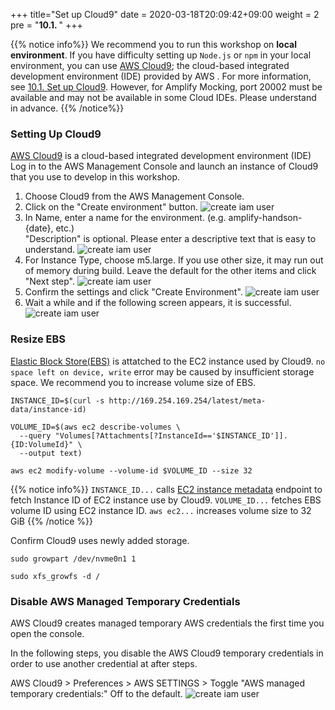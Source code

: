 +++
title="Set up Cloud9"
date = 2020-03-18T20:09:42+09:00
weight = 2
pre = "<b>10.1. </b>"
+++

{{% notice info%}}
We recommend you to run this workshop on **local environment**.
If you have difficulty setting up `Node.js` or `npm` in your local environment, you can use [AWS Cloud9](https://aws.amazon.com/jp/cloud9/); the cloud-based integrated development environment (IDE) provided by AWS .
For more information, see [10.1. Set up Cloud9](/100_supplemental_resource/10_cloud9.html).
However, for Amplify Mocking, port 20002 must be available and may not be available in some Cloud IDEs.
Please understand in advance.
{{% /notice%}}

### Setting Up Cloud9

[AWS Cloud9](https://aws.amazon.com/cloud9/?nc1=h_ls) is a cloud-based integrated development environment (IDE) 
Log in to the AWS Management Console and launch an instance of Cloud9 that you use to develop in this workshop.

1. Choose Cloud9 from the AWS Management Console.
2. Click on the "Create environment" button.
![create iam user](/images/00_prequisites/management-console-cloud9-2.png)
1. In Name, enter a name for the environment. (e.g. amplify-handson-{date}, etc.) <br>"Description" is optional. Please enter a descriptive text that is easy to understand.
![create iam user](/images/00_prequisites/management-console-cloud9-3.png)
4. For Instance Type, choose m5.large.
If you use other size, it may run out of memory during build.
Leave the default for the other items and click "Next step".
![create iam user](/images/00_prequisites/management-console-cloud9-4.png)
5. Confirm the settings and click "Create Environment".
![create iam user](/images/00_prequisites/management-console-cloud9-5.png)
6. Wait a while and if the following screen appears, it is successful.
![create iam user](/images/00_prequisites/management-console-cloud9-6.png)

### Resize EBS

[Elastic Block Store(EBS)](https://aws.amazon.com/jp/ebs) is attatched to the EC2 instance used by Cloud9.
`no space left on device, write` error may be caused by insufficient storage space.
We recommend you to increase volume size of EBS.

```shell
INSTANCE_ID=$(curl -s http://169.254.169.254/latest/meta-data/instance-id)

VOLUME_ID=$(aws ec2 describe-volumes \
  --query "Volumes[?Attachments[?InstanceId=='$INSTANCE_ID']].{ID:VolumeId}" \
  --output text)

aws ec2 modify-volume --volume-id $VOLUME_ID --size 32 
```

{{% notice info%}}
`INSTANCE_ID...` calls [EC2 instance metadata](https://docs.aws.amazon.com/ja_jp/AWSEC2/latest/UserGuide/ec2-instance-metadata.html) endpoint to fetch Instance ID of EC2 instance use by Cloud9.
`VOLUME_ID...` fetches EBS volume ID using EC2 instance ID.
`aws ec2...` increases volume size to 32 GiB
{{% /notice %}}

Confirm Cloud9 uses newly added storage.
```
sudo growpart /dev/nvme0n1 1

sudo xfs_growfs -d /
```

### Disable AWS Managed Temporary Credentials

AWS Cloud9 creates managed temporary AWS credentials the first time you open the console.

In the following steps, you disable the AWS Cloud9 temporary credentials in order to use another credential at after steps.

AWS Cloud9 > Preferences > AWS SETTINGS > Toggle "AWS managed temporary credentials:" Off to the default.
![create iam user](/images/00_prequisites/cloud9-tmp-credential-off.png)